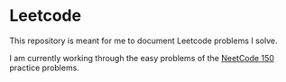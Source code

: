 # Leetcode

This repository is meant for me to document Leetcode problems I solve.

I am currently working through the easy problems of the [NeetCode 150](https://neetcode.io/practice) practice problems.